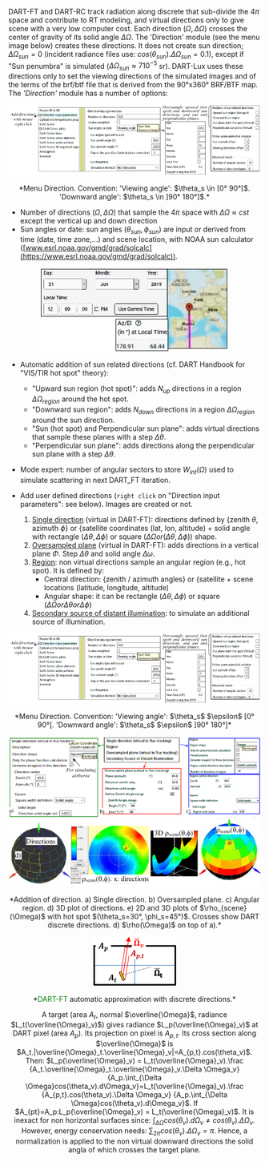 DART-FT and DART-RC track radiation along discrete that sub-divide the $4\pi$ space and contribute to RT modeling, and virtual directions only to give scene with a very low computer cost. Each direction $(\Omega, \Delta \Omega)$ crosses the center of gravity of its solid angle $\Delta \Omega$. The 'Direction' module (see the menu image below) creates these directions. It does not create sun direction; $\Delta \Omega_{sun}=0$ (incident radiance files use: $cos(\theta_{sun}).\Delta \Omega_{sun}=0.1$), except if "Sun penumbra" is simulated ($\Delta \Omega_{sun} \approx7 10^{-5}$ sr). DART-Lux uses these directions only to set the viewing directions of the simulated images and of the terms of the brf/btf file that is derived from the 90°x360° BRF/BTF map. The *'Direction'* module has a number of options:

<center><img src="./media/menu_direction.png"><p>*Menu Direction. Convention: 'Viewing angle': $\theta_s \in [0° 90°[$. 'Downward angle': $\theta_s \in ]90° 180°]$.*</p></img></center>

- Number of directions $(\Omega, \Delta \Omega)$ that sample the $4\pi$ space with $\Delta \Omega \approx cst$ except the vertical up and down direction
- Sun angles or date: sun angles $(\theta_{sun}, \phi_{sun})$ are input or derived from time (date, time zone,...) and scene location, with NOAA sun calculator ([www.esrl.noaa.gov/gmd/grad/solcalc](https://www.esrl.noaa.gov/gmd/grad/solcalc)).

<center><img src="./media/noaa_sun_calculator.png"></img></center>

- Automatic addition of sun related directions (cf. DART Handbook for "VIS/TIR hot spot" theory):
    - "Upward sun region (hot spot)": adds $N_{up}$ directions in a region $\Delta \Omega_{region}$ around the hot spot.
    - "Downward sun region": adds $N_{down}$ directions in a region $\Delta \Omega_{region}$ around the sun direction.
    - "Sun (hot spot) and Perpendicular sun plane": adds virtual directions that sample these planes with a step $\Delta \theta$.
    - "Perpendicular sun plane": adds directions along the perpendicular sun plane with a step $\Delta \theta$.

- Mode expert: number of angular sectors to store $W_{int}(\Omega)$ used to simulate scattering in next DART_FT iteration.
- Add user defined directions (`right click` on "Direction input parameters": see below). Images are created or not.
    1. <u>Single direction</u> (virtual in DART-FT): directions defined by {zenith $\theta$, azimuth $\phi$} or {satellite coordinates (lat, lon, altitude) + solid angle with rectangle $(\Delta \theta, \Delta \phi)$ or square $(\Delta \Omega or (\Delta \theta, \Delta \phi)$) shape.
    2. <u>Oversampled plane</u> (virtual in DART-FT): adds directions in a vertical plane $\Phi$. Step $\Delta \theta$ and solid angle $\Delta \omega$.
    3. <u>Region</u>: non virtual directions sample an angular region (e.g., hot spot). It is defined by:
        - Central direction: {zenith / azimuth angles} or {satellite + scene locations (latitude, longitude, altitude)
        - Angular shape: it can be rectangle $(\Delta \theta, \Delta \phi)$ or square $(\Delta \Omega or \Delta \theta or \Delta \phi)$
    4. <u>Secondary source of distant illumination</u>: to simulate an additional source of illumination.

<center><img src="./media/menu_direction.png"><p>*Menu Direction. Convention: 'Viewing angle': $\theta_s$ $\epsilon$ [0° 90°[. 'Downward angle': $\theta_s$ $\epsilon$  ]90° 180°]*</p></img><center>

<center><img src="./media/addition_of_direction.png"></img></center>

<center><img src="./media/3d_plot_of_direction.png"><p>*Addition of direction. a) Single direction. b) Oversampled plane. c) Angular region. d) 3D plot of directions. e) 2D and 3D plots of $\rho_{scene}(\Omega)$ with hot spot $(\theta_s=30°, \phi_s=45°)$. Crosses show DART discrete directions. d) $\rho(\Omega)$ on top of a).*</p></img></center>

<center><img src="./media/automatic_approximation_dart_ft.png"><p>*<span style="color:green">DART-FT</span> automatic approximation with discrete directions.*</p></img></center>

A target (area $A_t$, normal $\overline{\Omega}$, radiance $L_t(\overline{\Omega}_v)$) gives radiance $L_p(\overline{\Omega}_v)$ at DART pixel (area $A_p$). Its projection on pixel is $A_{p,t}$. Its cross section along $\overline{\Omega}$ is $A_t.|\overline{\Omega}_t.\overline{\Omega}_v|=A_{p,t}.cos(\theta_v)$. Then: $L_p(\overline{\Omega}_v) = L_t(\overline{\Omega}_v).\frac {A_t.\overline{\Omega}_t.\overline{\Omega}_v.\Delta \Omega_v} {A_p.\int_{\Delta \Omega}cos(\theta_v).d\Omega_v}=L_t(\overline{\Omega}_v).\frac {A_{p,t}.cos(\theta_v).\Delta \Omega_v} {A_p.\int_{\Delta \Omega}cos(\theta_v).d\Omega_v}$. If $A_{pt}=A_p:L_p(\overline{\Omega}_v) = L_t(\overline{\Omega}_v)$. It is inexact for non horizontal surfaces since: $\int_{\Delta \Omega} cos(\theta_v).d\Omega_v \neq cos(\theta_v).\Delta \Omega_v$. However, energy conservation needs: $\sum_{2\pi} cos(\theta_v).\Delta \Omega_v = \pi$. Hence, a normalization is applied to the non virtual downward directions the solid angla of which crosses the target plane.

